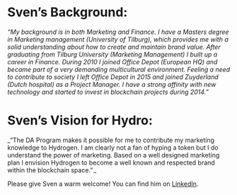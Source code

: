 # Sven’s Background:

_“My background is in both Marketing and Finance. I have a Masters degree in Marketing management (University of Tilburg), which provides me with a solid understanding about how to create and maintain brand value.
After graduating from Tilburg University (Marketing Management) I built up a career in Finance. During 2010 I joined Office Depot (European HQ) and became part of a very demanding multicultural environment. Feeling a need to contribute to society I left Office Depot in 2015 and joined Zuyderland (Dutch hospital) as a Project Manager. I have a strong affinity with new technology and started to invest in blockchain projects during 2014.”_

# Sven’s Vision for Hydro:

_“The DA Program makes it possible for me to contribute my marketing knowledge to Hydrogen. I am clearly not a fan of hyping a token but I do understand the power of marketing. Based on a well designed marketing plan I envision Hydrogen to become a well known and respected brand within the blockchain space.” _

Please give Sven a warm welcome! You can find him on [LinkedIn](https://www.linkedin.com/in/sven-roberts-a8b63953).
